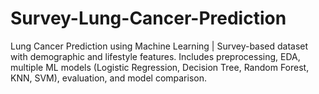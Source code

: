 # Survey-Lung-Cancer-Prediction
Lung Cancer Prediction using Machine Learning | Survey-based dataset with demographic and lifestyle features. Includes preprocessing, EDA, multiple ML models (Logistic Regression, Decision Tree, Random Forest, KNN, SVM), evaluation, and model comparison.

